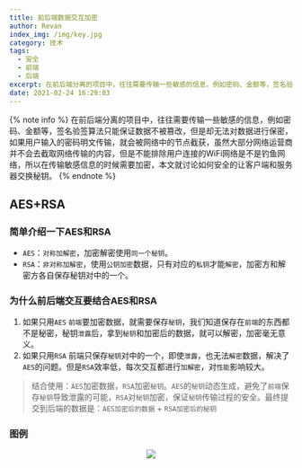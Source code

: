 ```yaml
---
title: 前后端数据交互加密
author: Revan
index_img: /img/key.jpg
category: 技术
tags:
  - 安全
  - 前端
  - 后端
excerpt: 在前后端分离的项目中，往往需要传输一些敏感的信息，例如密码、金额等，签名验签算法只能保证数据不被篡改，但是却无法对数据进行保密，如果用户输入的密码明文传输，就会被网络中的节点截获，虽然大部分网络运营商并不会去截取网络传输的内容，但是不能排除用户连接的WiFi网络是不是钓鱼网络，所以在传输敏感信息的时候需要加密，本文就讨论如何安全的让客户端和服务器交换秘钥。
date: 2021-02-24 16:29:03
---
```


{% note info %}
在前后端分离的项目中，往往需要传输一些敏感的信息，例如密码、金额等，签名验签算法只能保证数据不被篡改，但是却无法对数据进行保密，如果用户输入的密码明文传输，就会被网络中的节点截获，虽然大部分网络运营商并不会去截取网络传输的内容，但是不能排除用户连接的WiFi网络是不是钓鱼网络，所以在传输敏感信息的时候需要加密，本文就讨论如何安全的让客户端和服务器交换秘钥。
{% endnote %}

## AES+RSA
### 简单介绍一下AES和RSA
- `AES`：`对称加解密`，加密解密使用`同一个秘钥`。
- `RSA`：`非对称加解密`，使用`公钥加密`数据，只有对应的`私钥`才能`解密`，加密方和解密方各自保存秘钥对中的一个。

### 为什么前后端交互要结合AES和RSA
1. 如果只用`AES`
`前端`要加密数据，就需要保存`秘钥`，我们知道保存在`前端`的东西都不是秘密，秘钥`泄露`后，拿到`秘钥`和加密后的数据，就可以解密，加密毫无意义。
2. 如果只用`RSA`
前端只保存`秘钥`对中的一个，即使`泄露`，也无法`解密`数据，解决了`AES`的问题。但是`RSA`效率低，每次交互都进行`加解密`，对`性能`影响较大。

> 结合使用：`AES`加密数据，`RSA`加密`秘钥`。`AES`的`秘钥`动态生成，避免了`前端`保存`秘钥`导致泄露的可能，`RSA`对`秘钥`加密，保证`秘钥`传输过程的安全。最终提交到后端的数据是：`AES加密后的数据` + `RSA加密后的秘钥`

### 图例
<div align=center>
    <img src="aes-rsa.jpg" />
</div>